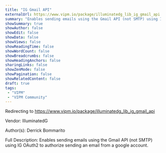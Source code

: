 ```yaml
---
title: "IG Gmail API"
externalUrl: https://www.vipm.io/package/illuminatedg_lib_ig_gmail_api
summary: "Enables sending emails using the Gmail API (not SMTP) using IG OAuth2 to authorize sending an email from a google account.."
showSummary: true
showAuthor: false
showEdit: false
showData: false
showViews: false
showReadingTime: false
showWordCount: false
showBreadcrumbs: false
showHeadingAnchors: false
sharingLinks: false
showZenMode: false
showPagination: false
showRelatedContent: false
draft: true
tags:
 - "VIPM"
 - "VIPM Community"
---
```


Redirecting to https://www.vipm.io/package/illuminatedg_lib_ig_gmail_api

Vendor: IlluminatedG

Author(s): Derrick Bommarito
 
Full Description:
Enables sending emails using the Gmail API (not SMTP) using IG OAuth2 to authorize sending an email from a google account.